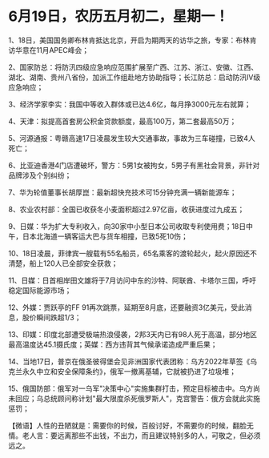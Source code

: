 # 6月19日，农历五月初二，星期一！

1、18日，美国国务卿布林肯抵达北京，开启为期两天的访华之旅，专家：布林肯访华意在11月APEC峰会；

2、国家防总：将防汛四级应急响应范围扩展至广西、江苏、浙江、安徽、江西、湖北、湖南、贵州八省份，加派工作组赴地方协助指导；长江防总：启动防汛Ⅳ级应急响应；

3、经济学家李实：我国中等收入群体或已达4.6亿，每月挣3000元左右就算；

4、天津：拟提高首套房公积金贷款额度，最高100万，第二套最高50万；

5、河源通报：粤赣高速17日凌晨发生较大交通事故，事故为三车碰撞，已致4人死亡；

6、比亚迪香港4门店遭破坏，警方：5男1女被拘女，5男子有黑社会背景，非针对品牌涉及个别纠纷；

7、华为轮值董事长胡厚崑：最新超快充技术可15分钟充满一辆新能源车；

8、农业农村部：全国已收获冬小麦面积超过2.97亿亩，收获进度过九成五；

9、日媒：华为扩大专利收入，向30家中小型日本公司收取专利使用费；18日中午，日本北海道一辆客运大巴与货车相撞，已致5死10伤；

10、18日凌晨，菲律宾一艘载有55名船员，65名乘客的渡轮起火，起火原因还不清楚，船上120人已全部安全获救；

11、日媒：日首相岸田文雄将于7月访问中东的沙特、阿联酋、卡塔尔三国，呼吁稳定国际能源市场；

12、外媒：贾跃亭的FF 91再次跳票，延期至8月底，还要融资3亿美元，受此消息，股价瞬间跌超1/3；

13、印媒：印度北部遭受极端热浪侵袭，2邦3天内已有98人死于高温，部分地区最高温度达45.1摄氏度；英媒：西方违背其气候承诺造成严重后果；

14、当地17日，普京在俄圣彼得堡会见非洲国家代表团称：乌方2022年草签《乌克兰永久中立和安全保障条约》，俄军一撤离基辅，它就被扔进了垃圾堆；

15、俄国防部：俄军对一乌军"决策中心"实施集群打击，预定目标被击中。乌方尚未回应；乌总统顾问称计划"最大限度杀死俄罗斯人"，克宫警告：俄方会就此实施惩罚；



【微语】人性的丑陋就是：需要你的时候，百般讨好，不需要你的时候，翻脸无情。老人言：要远离那些不出钱，不出力，而且建议特别多的人，可敬之，但必须远之。

